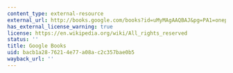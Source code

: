 ```yaml
---
content_type: external-resource
external_url: http://books.google.com/books?id=uMyMAgAAQBAJ&pg=PA1=onepage
has_external_license_warning: true
license: https://en.wikipedia.org/wiki/All_rights_reserved
status: ''
title: Google Books
uid: bacb1a28-7621-4e77-a08a-c2c357bae0b5
wayback_url: ''
---
```

